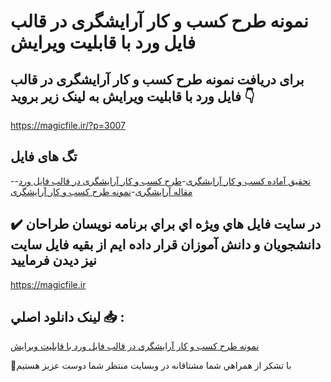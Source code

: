 # نمونه طرح کسب و کار آرایشگری در قالب فایل ورد با قابلیت ویرایش

## برای دریافت نمونه طرح کسب و کار آرایشگری در قالب فایل ورد با قابلیت ویرایش به لینک زیر بروید 👇

https://magicfile.ir/?p=3007

## تگ های فایل

-[تحقیق آماده کسب و کار آرایشگری](https://magicfile.ir/product/%d9%86%d9%85%d9%88%d9%86%d9%87-%d8%b7%d8%b1%d8%ad-%da%a9%d8%b3%d8%a8-%d9%88-%da%a9%d8%a7%d8%b1-%d8%a2%d8%b1%d8%a7%db%8c%d8%b4%da%af%d8%b1%db%8c-%d8%af%d8%b1-%d9%82%d8%a7%d9%84%d8%a8-%d9%81%d8%a7%db%8c%d9%84-%d9%88%d8%b1%d8%af/)-[طرح کسب و کار آرایشگری در قالب فایل ورد](https://magicfile.ir/product/%d9%86%d9%85%d9%88%d9%86%d9%87-%d8%b7%d8%b1%d8%ad-%da%a9%d8%b3%d8%a8-%d9%88-%da%a9%d8%a7%d8%b1-%d8%a2%d8%b1%d8%a7%db%8c%d8%b4%da%af%d8%b1%db%8c-%d8%af%d8%b1-%d9%82%d8%a7%d9%84%d8%a8-%d9%81%d8%a7%db%8c%d9%84-%d9%88%d8%b1%d8%af/)-[مقاله آرایشگری](https://magicfile.ir/product/%d9%86%d9%85%d9%88%d9%86%d9%87-%d8%b7%d8%b1%d8%ad-%da%a9%d8%b3%d8%a8-%d9%88-%da%a9%d8%a7%d8%b1-%d8%a2%d8%b1%d8%a7%db%8c%d8%b4%da%af%d8%b1%db%8c-%d8%af%d8%b1-%d9%82%d8%a7%d9%84%d8%a8-%d9%81%d8%a7%db%8c%d9%84-%d9%88%d8%b1%d8%af/)-[نمونه طرح کسب و کار آرایشگری](https://magicfile.ir/product/%d9%86%d9%85%d9%88%d9%86%d9%87-%d8%b7%d8%b1%d8%ad-%da%a9%d8%b3%d8%a8-%d9%88-%da%a9%d8%a7%d8%b1-%d8%a2%d8%b1%d8%a7%db%8c%d8%b4%da%af%d8%b1%db%8c-%d8%af%d8%b1-%d9%82%d8%a7%d9%84%d8%a8-%d9%81%d8%a7%db%8c%d9%84-%d9%88%d8%b1%d8%af/)

## ✔️ در سايت فايل هاي ويژه اي براي برنامه نويسان طراحان دانشجويان و دانش آموزان قرار داده ايم از بقيه فايل سايت نيز ديدن فرماييد

https://magicfile.ir


## لينک دانلود اصلي 📥 :

[نمونه طرح کسب و کار آرایشگری در قالب فایل ورد با قابلیت ویرایش](https://magicfile.ir/product/%d9%86%d9%85%d9%88%d9%86%d9%87-%d8%b7%d8%b1%d8%ad-%da%a9%d8%b3%d8%a8-%d9%88-%da%a9%d8%a7%d8%b1-%d8%a2%d8%b1%d8%a7%db%8c%d8%b4%da%af%d8%b1%db%8c-%d8%af%d8%b1-%d9%82%d8%a7%d9%84%d8%a8-%d9%81%d8%a7%db%8c%d9%84-%d9%88%d8%b1%d8%af/) 


🙏با تشکر از همراهي شما مشتاقانه در وبسایت منتظر شما دوست عزیز هستیم


